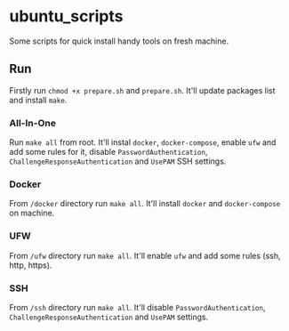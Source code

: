 # ubuntu_scripts
Some scripts for quick install handy tools on fresh machine.

## Run
Firstly run `chmod +x prepare.sh` and `prepare.sh`. It'll update packages list and install `make`.

### All-In-One
Run `make all` from root. It'll instal `docker`, `docker-compose`, enable `ufw` and add some rules for it, disable `PasswordAuthentication`, `ChallengeResponseAuthentication` and `UsePAM` SSH settings.

### Docker
From `/docker` directory run `make all`. It'll install `docker` and `docker-compose` on machine.

### UFW
From `/ufw` directory run `make all`. It'll enable `ufw` and add some rules (ssh, http, https).

### SSH
From `/ssh` directory run `make all`. It'll disable `PasswordAuthentication`, `ChallengeResponseAuthentication` and `UsePAM` settings.